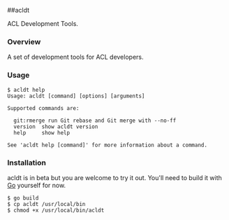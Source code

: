 ##acldt

ACL Development Tools.

### Overview

A set of development tools for ACL developers.

### Usage

```plain
$ acldt help
Usage: acldt [command] [options] [arguments]

Supported commands are:

  git:rmerge run Git rebase and Git merge with --no-ff
  version  show acldt version
  help     show help

See 'acldt help [command]' for more information about a command.
```

### Installation

acldt is in beta but you are welcome to try it out. You'll need to
build it with [Go](http://code.google.com/p/go/) yourself for now.

```plain
$ go build
$ cp acldt /usr/local/bin
$ chmod +x /usr/local/bin/acldt
```
